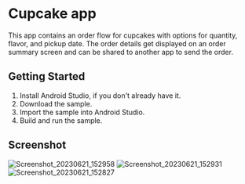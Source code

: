 Cupcake app
=================================

This app contains an order flow for cupcakes with options for quantity, flavor, and pickup date.
The order details get displayed on an order summary screen and can be shared to another app to
send the order.

Getting Started
---------------
1. Install Android Studio, if you don't already have it.
2. Download the sample.
3. Import the sample into Android Studio.
4. Build and run the sample.

Screenshot
--------------
![Screenshot_20230621_152958](https://github.com/Ben-ayesu/Cupcake/assets/19813169/7be582b0-6008-4835-a2cb-9c48f435f471)
![Screenshot_20230621_152931](https://github.com/Ben-ayesu/Cupcake/assets/19813169/4e00ccb4-5055-44f9-aa5c-eeac5cffd885)
![Screenshot_20230621_152827](https://github.com/Ben-ayesu/Cupcake/assets/19813169/cf9cc52b-27b8-4819-912f-9520f4be4ec5)
